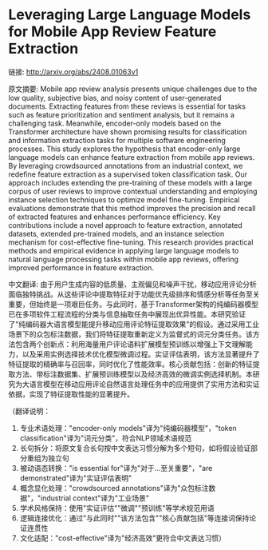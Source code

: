 # Leveraging Large Language Models for Mobile App Review Feature Extraction

链接: http://arxiv.org/abs/2408.01063v1

原文摘要:
Mobile app review analysis presents unique challenges due to the low quality,
subjective bias, and noisy content of user-generated documents. Extracting
features from these reviews is essential for tasks such as feature
prioritization and sentiment analysis, but it remains a challenging task.
Meanwhile, encoder-only models based on the Transformer architecture have shown
promising results for classification and information extraction tasks for
multiple software engineering processes. This study explores the hypothesis
that encoder-only large language models can enhance feature extraction from
mobile app reviews. By leveraging crowdsourced annotations from an industrial
context, we redefine feature extraction as a supervised token classification
task. Our approach includes extending the pre-training of these models with a
large corpus of user reviews to improve contextual understanding and employing
instance selection techniques to optimize model fine-tuning. Empirical
evaluations demonstrate that this method improves the precision and recall of
extracted features and enhances performance efficiency. Key contributions
include a novel approach to feature extraction, annotated datasets, extended
pre-trained models, and an instance selection mechanism for cost-effective
fine-tuning. This research provides practical methods and empirical evidence in
applying large language models to natural language processing tasks within
mobile app reviews, offering improved performance in feature extraction.

中文翻译:
由于用户生成内容的低质量、主观偏见和噪声干扰，移动应用评论分析面临独特挑战。从这些评论中提取特征对于功能优先级排序和情感分析等任务至关重要，但始终是一项艰巨任务。与此同时，基于Transformer架构的纯编码器模型已在多项软件工程流程的分类与信息抽取任务中展现出优异性能。本研究验证了"纯编码器大语言模型能提升移动应用评论特征提取效果"的假设。通过采用工业场景下的众包标注数据，我们将特征提取重新定义为监督式的词元分类任务。该方法包含两个创新点：利用海量用户评论语料扩展模型预训练以增强上下文理解能力，以及采用实例选择技术优化模型微调过程。实证评估表明，该方法显著提升了特征提取的精确率与召回率，同时优化了性能效率。核心贡献包括：创新的特征提取方法、带标注数据集、扩展预训练模型以及经济高效的微调实例选择机制。本研究为大语言模型在移动应用评论自然语言处理任务中的应用提供了实用方法和实证依据，实现了特征提取性能的显著提升。

（翻译说明：
1. 专业术语处理："encoder-only models"译为"纯编码器模型"，"token classification"译为"词元分类"，符合NLP领域术语规范
2. 长句拆分：将原文复合长句按中文表达习惯分解为多个短句，如将假设验证部分重组为独立句
3. 被动语态转换："is essential for"译为"对于...至关重要"，"are demonstrated"译为"实证评估表明"
4. 概念显化处理："crowdsourced annotations"译为"众包标注数据"，"industrial context"译为"工业场景"
5. 学术风格保持：使用"实证评估""微调""预训练"等学术规范用语
6. 逻辑连接优化：通过"与此同时""该方法包含""核心贡献包括"等连接词保持论证连贯性
7. 文化适配："cost-effective"译为"经济高效"更符合中文表达习惯）
